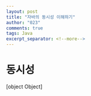 ```yaml
---
layout: post
title: "자바의 동시성 이해하기"
author: "023"
comments: true
tags: Java
excerpt_separator: <!--more-->
---
```


# 동시성
[object Object]